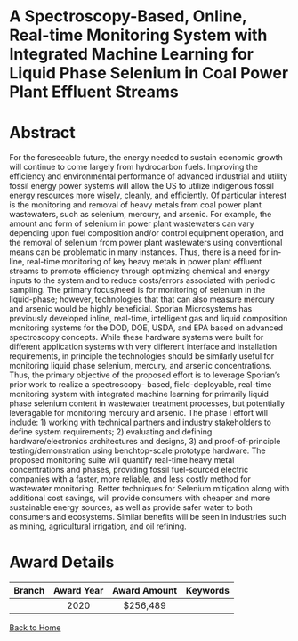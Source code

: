 
A Spectroscopy-Based, Online, Real-time Monitoring System with Integrated Machine Learning for Liquid Phase Selenium in Coal Power Plant Effluent Streams
=========================================================================================================================================================

# Abstract


For the foreseeable future, the energy needed to sustain economic growth will continue to come largely from hydrocarbon fuels. Improving the efficiency and environmental performance of advanced industrial and utility fossil energy power systems will allow the US to utilize indigenous fossil energy resources more wisely, cleanly, and efficiently. Of particular interest is the monitoring and removal of heavy metals from coal power plant wastewaters, such as selenium, mercury, and arsenic. For example, the amount and form of selenium in power plant wastewaters can vary depending upon fuel composition and/or control equipment operation, and the removal of selenium from power plant wastewaters using conventional means can be problematic in many instances. Thus, there is a need for in-line, real-time monitoring of key heavy metals in power plant effluent streams to promote efficiency through optimizing chemical and energy inputs to the system and to reduce costs/errors associated with periodic sampling. The primary focus/need is for monitoring of selenium in the liquid-phase; however, technologies that that can also measure mercury and arsenic would be highly beneficial. Sporian Microsystems has previously developed inline, real-time, intelligent gas and liquid composition monitoring systems for the DOD, DOE, USDA, and EPA based on advanced spectroscopy concepts. While these hardware systems were built for different application systems with very different interface and installation requirements, in principle the technologies should be similarly useful for monitoring liquid phase selenium, mercury, and arsenic concentrations. Thus, the primary objective of the proposed effort is to leverage Sporian’s prior work to realize a spectroscopy- based, field-deployable, real-time monitoring system with integrated machine learning for primarily liquid phase selenium content in wastewater treatment processes, but potentially leveragable for monitoring mercury and arsenic. The phase I effort will include: 1) working with technical partners and industry stakeholders to define system requirements; 2) evaluating and defining hardware/electronics architectures and designs, 3) and proof-of-principle testing/demonstration using benchtop-scale prototype hardware. The proposed monitoring suite will quantify real-time heavy metal concentrations and phases, providing fossil fuel-sourced electric companies with a faster, more reliable, and less costly method for wastewater monitoring. Better techniques for Selenium mitigation along with additional cost savings, will provide consumers with cheaper and more sustainable energy sources, as well as provide safer water to both consumers and ecosystems. Similar benefits will be seen in industries such as mining, agricultural irrigation, and oil refining.  

# Award Details

|Branch|Award Year|Award Amount|Keywords|
| :---: | :---: | :---: | :---: |
||2020|$256,489||
  
  


[Back to Home](https://github.com/chrischow/dod_sbir_awards/Reports/JT/#22)